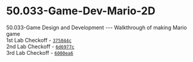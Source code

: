 # 50.033-Game-Dev-Mario-2D
50.033-Game Design and Development --- Walkthrough of making Mario game\
1st Lab Checkoff - [`375044c`](https://github.com/javiertzr01/50.033-Game-Dev-Mario-2D/tree/375044cf1af23f99a348e6124722ab785eb9d4fa)\
2nd Lab Checkoff - [`6d6977c`](https://github.com/javiertzr01/50.033-Game-Dev-Mario-2D/tree/6d6977ce03ef81b5a4248d99d16bb52dbb1bb14e)\
3rd Lab Checkoff - [`6000ea6`](https://github.com/javiertzr01/50.033-Game-Dev-Mario-2D/tree/6000ea6912677d706e57fba809e34af60e36102d)
